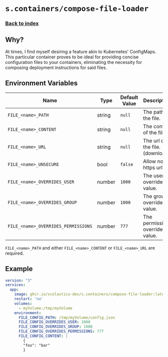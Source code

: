 # `s.containers/compose-file-loader`
### [Back to index](../../README.md)

## Why?
At times, I find myself desiring a feature akin to Kubernetes' ConfigMaps.
This particular container proves to be ideal for providing concise
configuration files to your containers, eliminating the necessity for
composing deployment instructions for said files.

## Environment Variables
| Name                                | Type   | Default Value | Description                     |
|-------------------------------------|--------|---------------|---------------------------------|
| `FILE_<name>_PATH`                  | string | `null`        | The path of the file.           |
| `FILE_<name>_CONTENT`               | string | `null`        | The content of the file.        |
| `FILE_<name>_URL`                   | string | `null`        | The url of the file. (download) |
| `FILE_<name>_UNSECURE`              | bool   | `false`       | Allow non-https urls.           |
| `FILE_<name>_OVERRIDES_USER`        | number | `1000`        | The user override value.        |
| `FILE_<name>_OVERRIDES_GROUP`       | number | `1000`        | The group override value.       |
| `FILE_<name>_OVERRIDES_PERMISSIONS` | number | `777`         | The permissions override value. |

`FILE_<name>_PATH` and either `FILE_<name>_CONTENT` or `FILE_<name>_URL` are required.

## Example
```yml
version: "3"
services:
  app:
    image: ghcr.io/scolastico-dev/s.containers/compose-file-loader:latest
    restart: 'no'
    volumes:
      - myVolume:/tmp/myVolume
    environment:
      FILE_CONFIG_PATH: /tmp/myVolume/config.json
      FILE_CONFIG_OVERRIDES_USER: 1000
      FILE_CONFIG_OVERRIDES_GROUP: 1000
      FILE_CONFIG_OVERRIDES_PERMISSIONS: 777
      FILE_CONFIG_CONTENT: |
        {
        "foo": "bar"
        }
```
